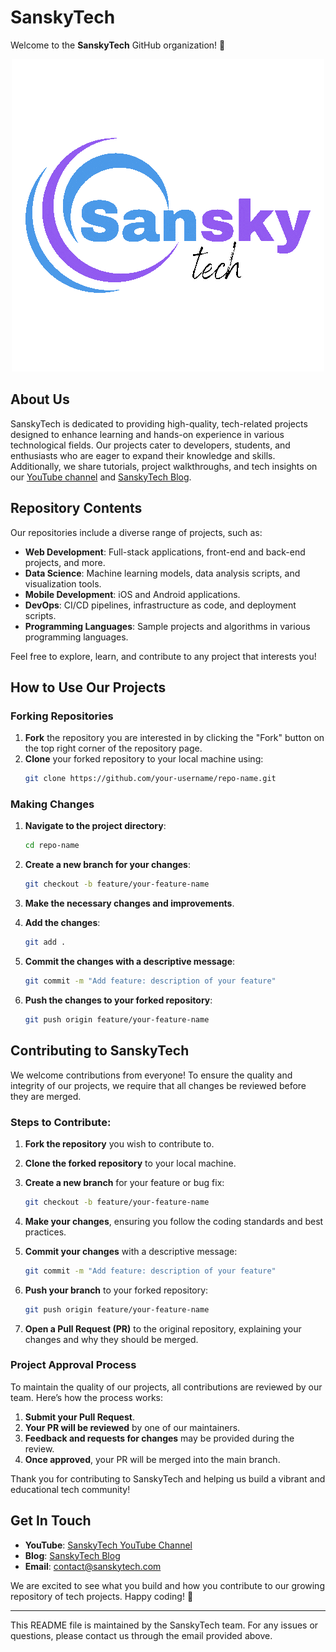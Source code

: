 # SanskyTech

Welcome to the **SanskyTech** GitHub organization! 🎉

<p align="center">
<img src="https://github.com/sanskytech/profile/blob/main/sanskytech.gif" alt="sanskytech"/>
</p>

## About Us

SanskyTech is dedicated to providing high-quality, tech-related projects designed to enhance learning and hands-on experience in various technological fields. Our projects cater to developers, students, and enthusiasts who are eager to expand their knowledge and skills. Additionally, we share tutorials, project walkthroughs, and tech insights on our [YouTube channel](https://www.youtube.com/sanskytech) and [SanskyTech Blog](https://blog.sanskytech.com).

## Repository Contents

Our repositories include a diverse range of projects, such as:

- **Web Development**: Full-stack applications, front-end and back-end projects, and more.
- **Data Science**: Machine learning models, data analysis scripts, and visualization tools.
- **Mobile Development**: iOS and Android applications.
- **DevOps**: CI/CD pipelines, infrastructure as code, and deployment scripts.
- **Programming Languages**: Sample projects and algorithms in various programming languages.

Feel free to explore, learn, and contribute to any project that interests you!

## How to Use Our Projects

### Forking Repositories

1. **Fork** the repository you are interested in by clicking the "Fork" button on the top right corner of the repository page.
2. **Clone** your forked repository to your local machine using:
    ```sh
    git clone https://github.com/your-username/repo-name.git
    ```

### Making Changes

1. **Navigate to the project directory**:
    ```sh
    cd repo-name
    ```

2. **Create a new branch for your changes**:
    ```sh
    git checkout -b feature/your-feature-name
    ```

3. **Make the necessary changes and improvements**.

4. **Add the changes**:
    ```sh
    git add .
    ```

5. **Commit the changes with a descriptive message**:
    ```sh
    git commit -m "Add feature: description of your feature"
    ```

6. **Push the changes to your forked repository**:
    ```sh
    git push origin feature/your-feature-name
    ```

## Contributing to SanskyTech

We welcome contributions from everyone! To ensure the quality and integrity of our projects, we require that all changes be reviewed before they are merged.

### Steps to Contribute:

1. **Fork the repository** you wish to contribute to.
2. **Clone the forked repository** to your local machine.
3. **Create a new branch** for your feature or bug fix:
    ```sh
    git checkout -b feature/your-feature-name
    ```

4. **Make your changes**, ensuring you follow the coding standards and best practices.
5. **Commit your changes** with a descriptive message:
    ```sh
    git commit -m "Add feature: description of your feature"
    ```

6. **Push your branch** to your forked repository:
    ```sh
    git push origin feature/your-feature-name
    ```

7. **Open a Pull Request (PR)** to the original repository, explaining your changes and why they should be merged.

### Project Approval Process

To maintain the quality of our projects, all contributions are reviewed by our team. Here’s how the process works:

1. **Submit your Pull Request**.
2. **Your PR will be reviewed** by one of our maintainers.
3. **Feedback and requests for changes** may be provided during the review.
4. **Once approved**, your PR will be merged into the main branch.

Thank you for contributing to SanskyTech and helping us build a vibrant and educational tech community!

## Get In Touch

- **YouTube**: [SanskyTech YouTube Channel](https://www.youtube.com/sanskytech)
- **Blog**: [SanskyTech Blog](https://sanskytech.com)
- **Email**: [contact@sanskytech.com](mailto:contact@sanskytech.com)

We are excited to see what you build and how you contribute to our growing repository of tech projects. Happy coding! 🚀

---

This README file is maintained by the SanskyTech team. For any issues or questions, please contact us through the email provided above.
